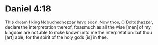 # Daniel 4:18

This dream I king Nebuchadnezzar have seen. Now thou, O Belteshazzar, declare the interpretation thereof, forasmuch as all the wise [men] of my kingdom are not able to make known unto me the interpretation: but thou [art] able; for the spirit of the holy gods [is] in thee.